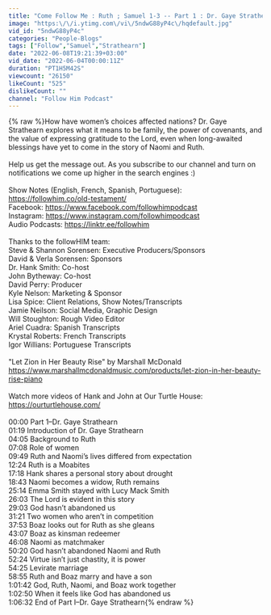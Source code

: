 ```yaml
---
title: "Come Follow Me : Ruth ; Samuel 1-3 -- Part 1 : Dr. Gaye Strathearn"
image: "https:\/\/i.ytimg.com\/vi\/5ndwG88yP4c\/hqdefault.jpg"
vid_id: "5ndwG88yP4c"
categories: "People-Blogs"
tags: ["Follow","Samuel","Strathearn"]
date: "2022-06-08T19:21:39+03:00"
vid_date: "2022-06-04T00:00:11Z"
duration: "PT1H5M42S"
viewcount: "26150"
likeCount: "525"
dislikeCount: ""
channel: "Follow Him Podcast"
---
```

{% raw %}How have women’s choices affected nations? Dr. Gaye Strathearn explores what it means to be family, the power of covenants, and the value of expressing gratitude to the Lord, even when long-awaited blessings have yet to come in the story of Naomi and Ruth.<br /><br />Help us get the message out. As you subscribe to our channel and turn on notifications we come up higher in the search engines :)<br /><br />Show Notes (English, French, Spanish, Portuguese): <a rel="nofollow" target="blank" href="https://followhim.co/old-testament/">https://followhim.co/old-testament/</a><br />Facebook: <a rel="nofollow" target="blank" href="https://www.facebook.com/followhimpodcast">https://www.facebook.com/followhimpodcast</a><br />Instagram: <a rel="nofollow" target="blank" href="https://www.instagram.com/followhimpodcast">https://www.instagram.com/followhimpodcast</a><br />Audio Podcasts: <a rel="nofollow" target="blank" href="https://linktr.ee/followhim">https://linktr.ee/followhim</a><br /><br />Thanks to the followHIM team:<br />Steve &amp; Shannon Sorensen: Executive Producers/Sponsors<br />David &amp; Verla Sorensen: Sponsors<br />Dr. Hank Smith: Co-host<br />John Bytheway: Co-host<br />David Perry: Producer<br />Kyle Nelson: Marketing &amp; Sponsor<br />Lisa Spice: Client Relations, Show Notes/Transcripts<br />Jamie Neilson: Social Media, Graphic Design<br />Will Stoughton: Rough Video Editor<br />Ariel Cuadra: Spanish Transcripts<br />Krystal Roberts: French Transcripts<br />Igor Willians: Portuguese Transcripts<br /><br />&quot;Let Zion in Her Beauty Rise&quot; by Marshall McDonald<br /><a rel="nofollow" target="blank" href="https://www.marshallmcdonaldmusic.com/products/let-zion-in-her-beauty-rise-piano">https://www.marshallmcdonaldmusic.com/products/let-zion-in-her-beauty-rise-piano</a><br /><br />Watch more videos of Hank and John at Our Turtle House: <a rel="nofollow" target="blank" href="https://ourturtlehouse.com/">https://ourturtlehouse.com/</a><br /><br />00:00 Part 1–Dr. Gaye Strathearn<br />01:19 Introduction of Dr. Gaye Strathearn<br />04:05 Background to Ruth<br />07:08 Role of women<br />09:49 Ruth and Naomi’s lives differed from expectation<br />12:24 Ruth is a Moabites<br />17:18 Hank shares a personal story about drought<br />18:43 Naomi becomes a widow, Ruth remains <br />25:14 Emma Smith stayed with Lucy Mack Smith<br />26:03 The Lord is evident in this story <br />29:03 God hasn’t abandoned us<br />31:21 Two women who aren’t in competition<br />37:53 Boaz looks out for Ruth as she gleans<br />43:07 Boaz as kinsman redeemer<br />46:08 Naomi as matchmaker<br />50:20 God hasn’t abandoned Naomi and Ruth<br />52:24 Virtue isn’t just chastity, it is power<br />54:25 Levirate marriage<br />58:55 Ruth and Boaz marry and have a son<br />1:01:42 God, Ruth, Naomi, and Boaz work together<br />1:02:50 When it feels like God has abandoned us<br />1:06:32 End of Part I–Dr. Gaye Strathearn{% endraw %}
